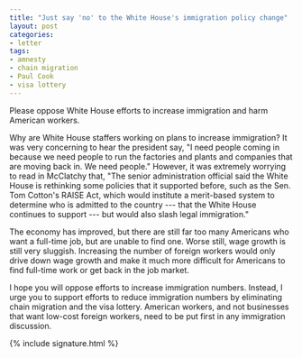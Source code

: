 ```yaml
---
title: "Just say 'no' to the White House's immigration policy change"
layout: post
categories:
- letter
tags:
- amnesty
- chain migration
- Paul Cook
- visa lottery
---
```


Please oppose White House efforts to increase immigration and harm American workers.

Why are White House staffers working on plans to increase immigration? It was very concerning to hear the president say, "I need people coming in because we need people to run the factories and plants and companies that are moving back in. We need people." However, it was extremely worrying to read in McClatchy that, "The senior administration official said the White House is rethinking some policies that it supported before, such as the Sen. Tom Cotton's RAISE Act, which would institute a merit-based system to determine who is admitted to the country --- that the White House continues to support --- but would also slash legal immigration."

The economy has improved, but there are still far too many Americans who want a full-time job, but are unable to find one. Worse still, wage growth is still very sluggish. Increasing the number of foreign workers would only drive down wage growth and make it much more difficult for Americans to find full-time work or get back in the job market.

I hope you will oppose efforts to increase immigration numbers. Instead, I urge you to support efforts to reduce immigration numbers by eliminating chain migration and the visa lottery. American workers, and not businesses that want low-cost foreign workers, need to be put first in any immigration discussion.

{% include signature.html %}
